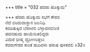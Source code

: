 +++
title = "032 ಹೆದರು ಹೊಕ್ಕುದು"

+++
ಹೆದರು ಹೊಕ್ಕುದು ಸಭೆಗೆ ಕೌರವ  
ನೆದೆ ಬಿರಿದುದಾಸ್ಥಾನ ಜಲನಿಧಿ  
ಕದಡಿತುಕ್ಕಿದ ಬೆರಗಿನಲಿ ಬೆಳ್ಳಾದನವನೀಶ  
ಹದನಹುದು ಹಾಯೆನುತಲಿದ್ದರು   
ವಿದುರ ಭೀಷ್ಮ ದ್ರೋಣರಿತ್ತಲು  
ಕೆದರುಗೇಶದ ಕಾಂತೆ ಹುದಿದಳು ಹರುಷ ಪುಳಕದಲಿ    ॥32॥